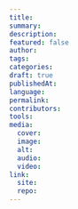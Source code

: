 ```yaml
---
title:
summary:
description:
featured: false
author:
tags:
categories:
draft: true
publishedAt:
language:
permalink:
contributors:
tools:
media:
  cover:
  image:
  alt:
  audio:
  video:
link:
  site:
  repo:
---
```

